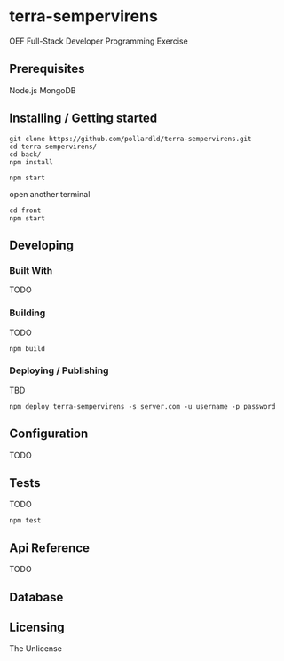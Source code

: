 # terra-sempervirens
OEF Full-Stack Developer Programming Exercise

## Prerequisites
Node.js
MongoDB

## Installing / Getting started

```shell
git clone https://github.com/pollardld/terra-sempervirens.git
cd terra-sempervirens/
cd back/
npm install
```

```shell
npm start
```

open another terminal
```shell
cd front
npm start
```

## Developing

### Built With
TODO

### Building
TODO
```shell
npm build
```

### Deploying / Publishing
TBD

```shell
npm deploy terra-sempervirens -s server.com -u username -p password
```


## Configuration
TODO

## Tests
TODO

```shell
npm test
```

## Api Reference
TODO

## Database

## Licensing
The Unlicense
